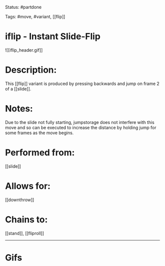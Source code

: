 Status: #partdone 

Tags: #move, #variant, [[flip]]

# iflip - Instant Slide-Flip
![[iflip_header.gif]]
# Description:
This [[flip]] variant is produced by pressing backwards and jump on frame 2 of a [[slide]].

# Notes:
Due to the slide not fully starting, jumpstorage does not interfere with this move and so can be executed to increase the distance by holding jump for some frames as the move begins.

# Performed from:
[[slide]]

# Allows for:
[[downthrow]]

# Chains to:
[[stand]], [[fliproll]]

___
# Gifs
